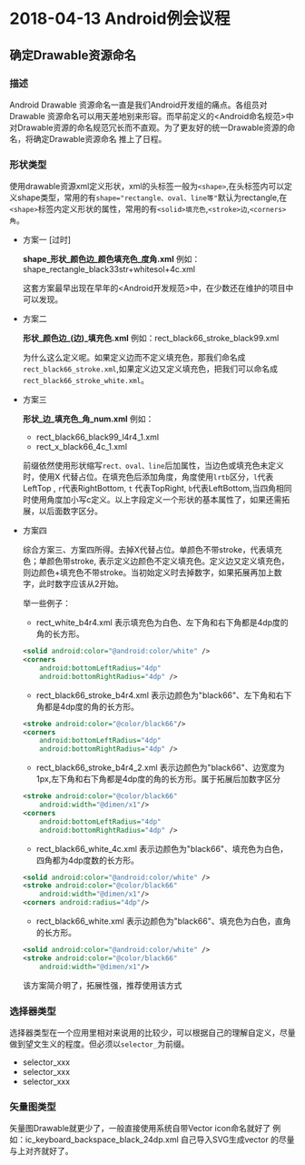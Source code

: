 # 2018-04-13 Android例会议程

## 确定Drawable资源命名

### 描述
Android Drawable 资源命名一直是我们Android开发组的痛点。各组员对Drawable 资源命名可以用天差地别来形容。而早前定义的\<Android命名规范>中对Drawable资源的命名规范冗长而不直观。为了更友好的统一Drawable资源的命名，将确定Drawable资源命名 推上了日程。

### 形状类型

使用drawable资源xml定义形状，xml的头标签一般为`<shape>`,在头标签内可以定义shape类型，常用的有`shape="rectangle、oval、line等"`默认为rectangle,在`<shape>`标签内定义形状的属性，常用的有`<solid>填充色`,`<stroke>边`,`<corners>角`。

* 方案一 [过时]

    **shape_形状_颜色边_颜色填充色_度角.xml**
    例如：shape_rectangle_black33str+whitesol+4c.xml
    
    这套方案最早出现在早年的\<Android开发规范>中，在少数还在维护的项目中可以发现。


* 方案二 

    **形状_颜色边_(边)_填充色.xml**
    例如：rect_black66_stroke_black99.xml
    
    为什么这么定义呢。如果定义边而不定义填充色，那我们命名成`rect_black66_stroke.xml`,如果定义边又定义填充色，把我们可以命名成`rect_black66_stroke_white.xml`。
    
* 方案三

    **形状_边_填充色_角_num.xml**
    例如：
    - rect_black66_black99_l4r4_1.xml
    - rect_x_black66_4c_1.xml

    前缀依然使用形状缩写`rect、oval、line`后加属性，当边色或填充色未定义时，使用X 代替占位。在填充色后添加角度，角度使用`lrtb`区分，`l`代表LeftTop , `r`代表RightBottom, `t` 代表TopRight, `b`代表LeftBottom,当四角相同时使用角度加小写c定义。以上字段定义一个形状的基本属性了，如果还需拓展，以后面数字区分。
    
* 方案四

    综合方案三、方案四所得。去掉X代替占位。单颜色不带stroke，代表填充色；单颜色带stroke, 表示定义边颜色不定义填充色。定义边又定义填充色，则边颜色+填充色不带stroke。当初始定义时去掉数字，如果拓展再加上数字，此时数字应该从2开始。
    
    举一些例子：
    - rect_white_b4r4.xml 表示填充色为白色、左下角和右下角都是4dp度的角的长方形。

    ```xml
    <solid android:color="@android:color/white" />
    <corners
        android:bottomLeftRadius="4dp"
        android:bottomRightRadius="4dp" />
    ```

    - rect_black66_stroke_b4r4.xml 表示边颜色为"black66"、左下角和右下角都是4dp度的角的长方形。
    
    ```xml
    <stroke android:color="@color/black66"/>
    <corners
        android:bottomLeftRadius="4dp"
        android:bottomRightRadius="4dp" />
    ```

    - rect_black66_stroke_b4r4_2.xml 表示边颜色为"black66"、边宽度为1px,左下角和右下角都是4dp度的角的长方形。属于拓展后加数字区分
    
    ```xml
    <stroke android:color="@color/black66"
        android:width="@dimen/x1"/>
    <corners
        android:bottomLeftRadius="4dp"
        android:bottomRightRadius="4dp" />
    ```

    - rect_black66_white_4c.xml 表示边颜色为"black66"、填充色为白色，四角都为4dp度数的长方形。
    
    ```xml
    <solid android:color="@android:color/white" />
    <stroke android:color="@color/black66"
        android:width="@dimen/x1"/>
    <corners android:radius="4dp"/>
    ```

    - rect_black66_white.xml 表示边颜色为"black66"、填充色为白色，直角的长方形。
    
    ```xml
    <solid android:color="@android:color/white" />
    <stroke android:color="@color/black66"
        android:width="@dimen/x1"/>
    ```

    该方案简介明了，拓展性强，推荐使用该方式
     

### 选择器类型
选择器类型在一个应用里相对来说用的比较少，可以根据自己的理解自定义，尽量做到望文生义的程度。但必须以`selector_`为前缀。

- selector_xxx
- selector_xxx
- selector_xxx

### 矢量图类型
矢量图Drawable就更少了，一般直接使用系统自带Vector icon命名就好了
例如：ic_keyboard_backspace_black_24dp.xml
自己导入SVG生成vector 的尽量与上对齐就好了。


